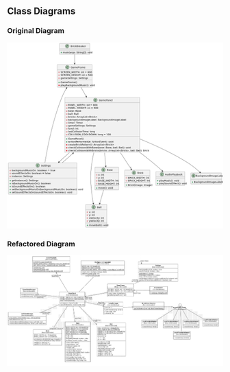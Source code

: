 ## Class Diagrams

### Original Diagram
![Original](cd.png)

### Refactored Diagram
![Refactored](cdr.png)

